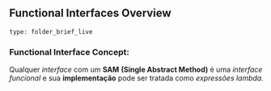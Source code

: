 ## Functional Interfaces Overview
 
```ccard
type: folder_brief_live
```
### Functional Interface Concept: 
 
Qualquer *interface* com um **SAM** **(Single Abstract Method)** é uma *interface funcional* e sua **implementação** pode ser tratada como *expressões lambda.*
